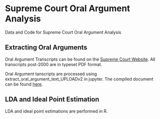 # Supreme Court Oral Argument Analysis
Data and Code for Supreme Court Oral Argument Analysis 

## Extracting Oral Arguments
Oral Argument Transcripts can be found on the [Supreme Court Website](https://www.supremecourt.gov/oral_arguments/argument_transcript/). All transcripts post-2000 are in typeset PDF format. 

Oral Argument tanscripts are processed using extract_oral_argument_text_UPLOADv2 in jupyter. The compiled document can be found [here](https://drive.google.com/file/d/1fgpWZxMnTNwERZv7uqODsi9bJcAya1P_/view?usp=sharing).

## LDA and Ideal Point Estimation
LDA and ideal point estimations are performed in R. 




